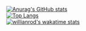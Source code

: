 [![Anurag's GitHub stats](https://github-readme-stats.vercel.app/api?username=kotnid&count_private=true&show_icons=true&include_all_commits=true)](https://github.com/anuraghazra/github-readme-stats)  <br>
[![Top Langs](https://github-readme-stats.vercel.app/api/top-langs/?username=kotnid&layout=compact)](https://github.com/anuraghazra/github-readme-stats) <br>
[![willianrod's wakatime stats](https://github-readme-stats.vercel.app/api/wakatime?username=kotnid)](https://github.com/anuraghazra/github-readme-stats)
